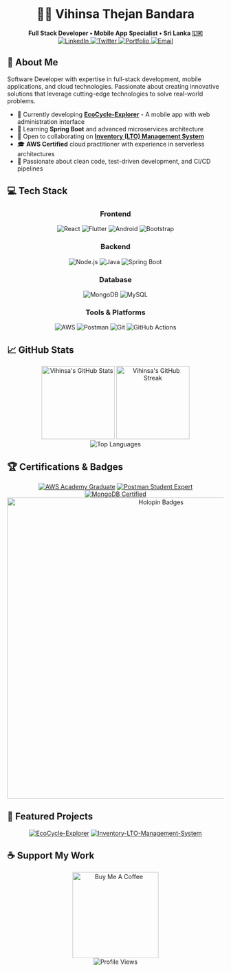 # <div align="center">👨‍💻 Vihinsa Thejan Bandara</div>

<div align="center">
  <strong>Full Stack Developer • Mobile App Specialist • Sri Lanka 🇱🇰</strong>
</div>

<div align="center">
  <a href="https://www.linkedin.com/in/vihinsa-thejan-bandara" target="_blank">
    <img src="https://img.shields.io/badge/LinkedIn-0077B5?style=for-the-badge&logo=linkedin&logoColor=white" alt="LinkedIn">
  </a>
  <a href="https://twitter.com/vihinsabandara" target="_blank">
    <img src="https://img.shields.io/badge/Twitter-1DA1F2?style=for-the-badge&logo=twitter&logoColor=white" alt="Twitter">
  </a>
  <a href="https://sites.google.com/view/vihinsa-thejan-bandara/home" target="_blank">
    <img src="https://img.shields.io/badge/Portfolio-4285F4?style=for-the-badge&logo=google-chrome&logoColor=white" alt="Portfolio">
  </a>
  <a href="mailto:vihinsabandara@gmail.com">
    <img src="https://img.shields.io/badge/Email-D14836?style=for-the-badge&logo=gmail&logoColor=white" alt="Email">
  </a>
</div>

## 🚀 About Me

Software Developer with expertise in full-stack development, mobile applications, and cloud technologies. Passionate about creating innovative solutions that leverage cutting-edge technologies to solve real-world problems.

- 🔭 Currently developing **[EcoCycle-Explorer](https://github.com/IT21266300/EcoCycle-Explorer)** - A mobile app with web administration interface
- 🌱 Learning **Spring Boot** and advanced microservices architecture
- 👯 Open to collaborating on **[Inventory (LTO) Management System](https://github.com/IT21266300/Inventory-LTO-Management-System)**
- 🎓 **AWS Certified** cloud practitioner with experience in serverless architectures
- 🧪 Passionate about clean code, test-driven development, and CI/CD pipelines

## 💻 Tech Stack

<div align="center">

### Frontend
![React](https://img.shields.io/badge/React-20232A?style=for-the-badge&logo=react&logoColor=61DAFB)
![Flutter](https://img.shields.io/badge/Flutter-02569B?style=for-the-badge&logo=flutter&logoColor=white)
![Android](https://img.shields.io/badge/Android-3DDC84?style=for-the-badge&logo=android&logoColor=white)
![Bootstrap](https://img.shields.io/badge/Bootstrap-563D7C?style=for-the-badge&logo=bootstrap&logoColor=white)

### Backend
![Node.js](https://img.shields.io/badge/Node.js-339933?style=for-the-badge&logo=nodedotjs&logoColor=white)
![Java](https://img.shields.io/badge/Java-ED8B00?style=for-the-badge&logo=java&logoColor=white)
![Spring Boot](https://img.shields.io/badge/Spring_Boot-6DB33F?style=for-the-badge&logo=spring&logoColor=white)

### Database
![MongoDB](https://img.shields.io/badge/MongoDB-4EA94B?style=for-the-badge&logo=mongodb&logoColor=white)
![MySQL](https://img.shields.io/badge/MySQL-005C84?style=for-the-badge&logo=mysql&logoColor=white)

### Tools & Platforms
![AWS](https://img.shields.io/badge/AWS-232F3E?style=for-the-badge&logo=amazon-aws&logoColor=white)
![Postman](https://img.shields.io/badge/Postman-FF6C37?style=for-the-badge&logo=Postman&logoColor=white)
![Git](https://img.shields.io/badge/Git-F05032?style=for-the-badge&logo=git&logoColor=white)
![GitHub Actions](https://img.shields.io/badge/GitHub_Actions-2088FF?style=for-the-badge&logo=github-actions&logoColor=white)

</div>

## 📈 GitHub Stats

<div align="center">
  <img src="https://github-readme-stats.vercel.app/api?username=it21266300&show_icons=true&theme=tokyonight&hide_border=true" alt="Vihinsa's GitHub Stats" height="170" />
  <img src="https://github-readme-streak-stats.herokuapp.com/?user=it21266300&theme=tokyonight&hide_border=true" alt="Vihinsa's GitHub Streak" height="170" />
</div>

<div align="center">
  <img src="https://github-readme-stats.vercel.app/api/top-langs/?username=it21266300&layout=compact&theme=tokyonight&hide_border=true" alt="Top Languages" />
</div>

## 🏆 Certifications & Badges

<div align="center">
  <a href="#"><img src="https://img.shields.io/badge/AWS_Academy_Graduate-FF9900?style=for-the-badge&logo=amazon-aws&logoColor=white" alt="AWS Academy Graduate"></a>
  <a href="#"><img src="https://img.shields.io/badge/Postman_API_Student_Expert-FF6C37?style=for-the-badge&logo=postman&logoColor=white" alt="Postman Student Expert"></a>
  <a href="#"><img src="https://img.shields.io/badge/MongoDB_Certified-47A248?style=for-the-badge&logo=mongodb&logoColor=white" alt="MongoDB Certified"></a>
</div>

<div align="center">
  <a href="https://holopin.io/@it21266300" target="_blank">
    <img src="https://holopin.me/it21266300" alt="Holopin Badges" width="700"/>
  </a>
</div>

## 🌟 Featured Projects

<div align="center">

[![EcoCycle-Explorer](https://github-readme-stats.vercel.app/api/pin/?username=IT21266300&repo=EcoCycle-Explorer&theme=tokyonight&hide_border=true)](https://github.com/IT21266300/EcoCycle-Explorer)
[![Inventory-LTO-Management-System](https://github-readme-stats.vercel.app/api/pin/?username=IT21266300&repo=Inventory-LTO-Management-System&theme=tokyonight&hide_border=true)](https://github.com/IT21266300/Inventory-LTO-Management-System)

</div>

## ☕ Support My Work

<div align="center">
  <a href="https://www.buymeacoffee.com/vihinsabandara" target="_blank">
    <img src="https://cdn.buymeacoffee.com/buttons/v2/default-yellow.png" alt="Buy Me A Coffee" width="200"/>
  </a>
</div>

<div align="center">
  <img src="https://komarev.com/ghpvc/?username=it21266300&style=for-the-badge&color=blue" alt="Profile Views" />
</div>
